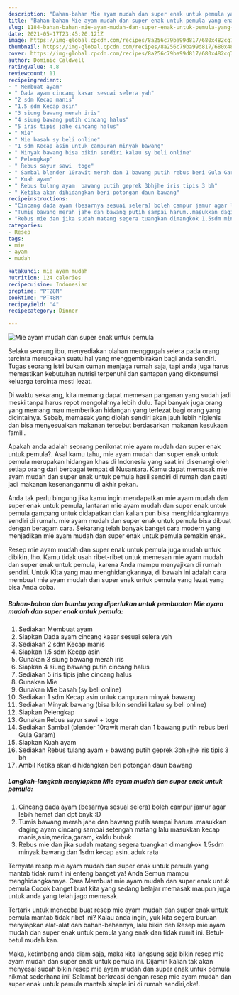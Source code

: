 ```yaml
---
description: "Bahan-bahan Mie ayam mudah dan super enak untuk pemula yang enak Untuk Jualan"
title: "Bahan-bahan Mie ayam mudah dan super enak untuk pemula yang enak Untuk Jualan"
slug: 1184-bahan-bahan-mie-ayam-mudah-dan-super-enak-untuk-pemula-yang-enak-untuk-jualan
date: 2021-05-17T23:45:20.121Z
image: https://img-global.cpcdn.com/recipes/8a256c79ba99d817/680x482cq70/mie-ayam-mudah-dan-super-enak-untuk-pemula-foto-resep-utama.jpg
thumbnail: https://img-global.cpcdn.com/recipes/8a256c79ba99d817/680x482cq70/mie-ayam-mudah-dan-super-enak-untuk-pemula-foto-resep-utama.jpg
cover: https://img-global.cpcdn.com/recipes/8a256c79ba99d817/680x482cq70/mie-ayam-mudah-dan-super-enak-untuk-pemula-foto-resep-utama.jpg
author: Dominic Caldwell
ratingvalue: 4.8
reviewcount: 11
recipeingredient:
- " Membuat ayam"
- " Dada ayam cincang kasar sesuai selera yah"
- "2 sdm Kecap manis"
- "1.5 sdm Kecap asin"
- "3 siung bawang merah iris"
- "4 siung bawang putih cincang halus"
- "5 iris tipis jahe cincang halus"
- " Mie"
- " Mie basah sy beli online"
- "1 sdm Kecap asin untuk campuran minyak bawang"
- " Minyak bawang bisa bikin sendiri kalau sy beli online"
- " Pelengkap"
- " Rebus sayur sawi  toge"
- " Sambal blender 10rawit merah dan 1 bawang putih rebus beri Gula Garam"
- " Kuah ayam"
- " Rebus tulang ayam  bawang putih geprek 3bhjhe iris tipis 3 bh"
- " Ketika akan dihidangkan beri potongan daun bawang"
recipeinstructions:
- "Cincang dada ayam (besarnya sesuai selera) boleh campur jamur agar lebih hemat dan dpt bnyk :D"
- "Tumis bawang merah jahe dan bawang putih sampai harum..masukkan daging ayam cincang sampai setengah matang lalu masukkan kecap manis,asin,merica,garam, kaldu bubuk"
- "Rebus mie dan jika sudah matang segera tuangkan dimangkok 1.5sdm minyak bawang dan 1sdm kecap asin..aduk rata"
categories:
- Resep
tags:
- mie
- ayam
- mudah

katakunci: mie ayam mudah 
nutrition: 124 calories
recipecuisine: Indonesian
preptime: "PT28M"
cooktime: "PT48M"
recipeyield: "4"
recipecategory: Dinner

---
```



![Mie ayam mudah dan super enak untuk pemula](https://img-global.cpcdn.com/recipes/8a256c79ba99d817/680x482cq70/mie-ayam-mudah-dan-super-enak-untuk-pemula-foto-resep-utama.jpg)

Selaku seorang ibu, menyediakan olahan menggugah selera pada orang tercinta merupakan suatu hal yang menggembirakan bagi anda sendiri. Tugas seorang istri bukan cuman menjaga rumah saja, tapi anda juga harus memastikan kebutuhan nutrisi terpenuhi dan santapan yang dikonsumsi keluarga tercinta mesti lezat.

Di waktu  sekarang, kita memang dapat memesan panganan yang sudah jadi meski tanpa harus repot mengolahnya lebih dulu. Tapi banyak juga orang yang memang mau memberikan hidangan yang terlezat bagi orang yang dicintainya. Sebab, memasak yang diolah sendiri akan jauh lebih higienis dan bisa menyesuaikan makanan tersebut berdasarkan makanan kesukaan famili. 



Apakah anda adalah seorang penikmat mie ayam mudah dan super enak untuk pemula?. Asal kamu tahu, mie ayam mudah dan super enak untuk pemula merupakan hidangan khas di Indonesia yang saat ini disenangi oleh setiap orang dari berbagai tempat di Nusantara. Kamu dapat memasak mie ayam mudah dan super enak untuk pemula hasil sendiri di rumah dan pasti jadi makanan kesenanganmu di akhir pekan.

Anda tak perlu bingung jika kamu ingin mendapatkan mie ayam mudah dan super enak untuk pemula, lantaran mie ayam mudah dan super enak untuk pemula gampang untuk didapatkan dan kalian pun bisa menghidangkannya sendiri di rumah. mie ayam mudah dan super enak untuk pemula bisa dibuat dengan beragam cara. Sekarang telah banyak banget cara modern yang menjadikan mie ayam mudah dan super enak untuk pemula semakin enak.

Resep mie ayam mudah dan super enak untuk pemula juga mudah untuk dibikin, lho. Kamu tidak usah ribet-ribet untuk memesan mie ayam mudah dan super enak untuk pemula, karena Anda mampu menyajikan di rumah sendiri. Untuk Kita yang mau menghidangkannya, di bawah ini adalah cara membuat mie ayam mudah dan super enak untuk pemula yang lezat yang bisa Anda coba.

<!--inarticleads1-->

##### Bahan-bahan dan bumbu yang diperlukan untuk pembuatan Mie ayam mudah dan super enak untuk pemula:

1. Sediakan  Membuat ayam
1. Siapkan  Dada ayam cincang kasar sesuai selera yah
1. Sediakan 2 sdm Kecap manis
1. Siapkan 1.5 sdm Kecap asin
1. Gunakan 3 siung bawang merah iris
1. Siapkan 4 siung bawang putih cincang halus
1. Sediakan 5 iris tipis jahe cincang halus
1. Gunakan  Mie
1. Gunakan  Mie basah (sy beli online)
1. Sediakan 1 sdm Kecap asin untuk campuran minyak bawang
1. Sediakan  Minyak bawang (bisa bikin sendiri kalau sy beli online)
1. Siapkan  Pelengkap
1. Gunakan  Rebus sayur sawi + toge
1. Sediakan  Sambal (blender 10rawit merah dan 1 bawang putih rebus beri Gula Garam)
1. Siapkan  Kuah ayam
1. Sediakan  Rebus tulang ayam + bawang putih geprek 3bh+jhe iris tipis 3 bh
1. Ambil  Ketika akan dihidangkan beri potongan daun bawang




<!--inarticleads2-->

##### Langkah-langkah menyiapkan Mie ayam mudah dan super enak untuk pemula:

1. Cincang dada ayam (besarnya sesuai selera) boleh campur jamur agar lebih hemat dan dpt bnyk :D
1. Tumis bawang merah jahe dan bawang putih sampai harum..masukkan daging ayam cincang sampai setengah matang lalu masukkan kecap manis,asin,merica,garam, kaldu bubuk
1. Rebus mie dan jika sudah matang segera tuangkan dimangkok 1.5sdm minyak bawang dan 1sdm kecap asin..aduk rata




Ternyata resep mie ayam mudah dan super enak untuk pemula yang mantab tidak rumit ini enteng banget ya! Anda Semua mampu menghidangkannya. Cara Membuat mie ayam mudah dan super enak untuk pemula Cocok banget buat kita yang sedang belajar memasak maupun juga untuk anda yang telah jago memasak.

Tertarik untuk mencoba buat resep mie ayam mudah dan super enak untuk pemula mantab tidak ribet ini? Kalau anda ingin, yuk kita segera buruan menyiapkan alat-alat dan bahan-bahannya, lalu bikin deh Resep mie ayam mudah dan super enak untuk pemula yang enak dan tidak rumit ini. Betul-betul mudah kan. 

Maka, ketimbang anda diam saja, maka kita langsung saja bikin resep mie ayam mudah dan super enak untuk pemula ini. Dijamin kalian tak akan menyesal sudah bikin resep mie ayam mudah dan super enak untuk pemula nikmat sederhana ini! Selamat berkreasi dengan resep mie ayam mudah dan super enak untuk pemula mantab simple ini di rumah sendiri,oke!.

